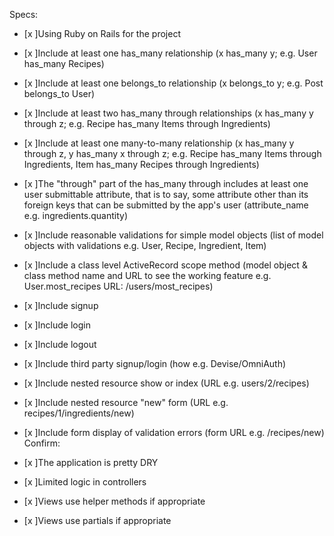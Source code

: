 Specs:

- [x ]Using Ruby on Rails for the project
- [x ]Include at least one has_many relationship (x has_many y; e.g. User has_many Recipes)
- [x ]Include at least one belongs_to relationship (x belongs_to y; e.g. Post belongs_to User)
- [x ]Include at least two has_many through relationships (x has_many y through z; e.g. Recipe has_many Items through Ingredients)
- [x ]Include at least one many-to-many relationship (x has_many y through z, y has_many x through z; e.g. Recipe has_many Items through Ingredients, Item has_many Recipes through Ingredients)
- [x ]The "through" part of the has_many through includes at least one user submittable attribute, that is to say, some attribute other than its foreign keys that can be submitted by the app's user (attribute_name e.g. ingredients.quantity)
- [x ]Include reasonable validations for simple model objects (list of model objects with validations e.g. User, Recipe, Ingredient, Item)
- [x ]Include a class level ActiveRecord scope method (model object & class method name and URL to see the working feature e.g. User.most_recipes URL: /users/most_recipes)
- [x ]Include signup
- [x ]Include login
- [x ]Include logout
- [x ]Include third party signup/login (how e.g. Devise/OmniAuth)
- [x ]Include nested resource show or index (URL e.g. users/2/recipes)
- [x ]Include nested resource "new" form (URL e.g. recipes/1/ingredients/new)
- [x ]Include form display of validation errors (form URL e.g. /recipes/new)
Confirm:

- [x ]The application is pretty DRY
- [x ]Limited logic in controllers
- [x ]Views use helper methods if appropriate
- [x ]Views use partials if appropriate
